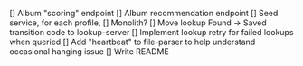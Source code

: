 [] Album "scoring" endpoint
[] Album recommendation endpoint
[] Seed service, for each profile,
[] Monolith?
[] Move lookup Found -> Saved transition code to lookup-server
[] Implement lookup retry for failed lookups when queried
[] Add "heartbeat" to file-parser to help understand occasional hanging issue
[] Write README
